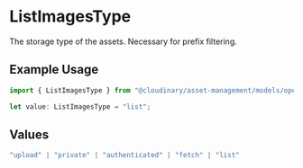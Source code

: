 # ListImagesType

The storage type of the assets. Necessary for prefix filtering.

## Example Usage

```typescript
import { ListImagesType } from "@cloudinary/asset-management/models/operations";

let value: ListImagesType = "list";
```

## Values

```typescript
"upload" | "private" | "authenticated" | "fetch" | "list"
```